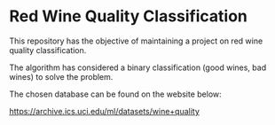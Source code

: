 # Red Wine Quality Classification

This repository has the objective of maintaining a project on red wine quality classification.

The algorithm has considered a binary classification (good wines, bad wines) to solve the problem.

The chosen database can be found on the website below:

https://archive.ics.uci.edu/ml/datasets/wine+quality
